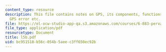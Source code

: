```yaml
---
content_type: resource
description: This file contains notes on GPS, its components, functions, sources of
  GPS error etc.
file: https://ol-ocw-studio-app-qa.s3.amazonaws.com/courses/6-883-pervasive-human-centric-computing-sma-5508-spring-2006/bc951518b56c054b5aeec3ff650ec92b_l5b.pdf
file_type: application/pdf
resourcetype: Document
title: l5b.pdf
uid: bc951518-b56c-054b-5aee-c3ff650ec92b
---
```


